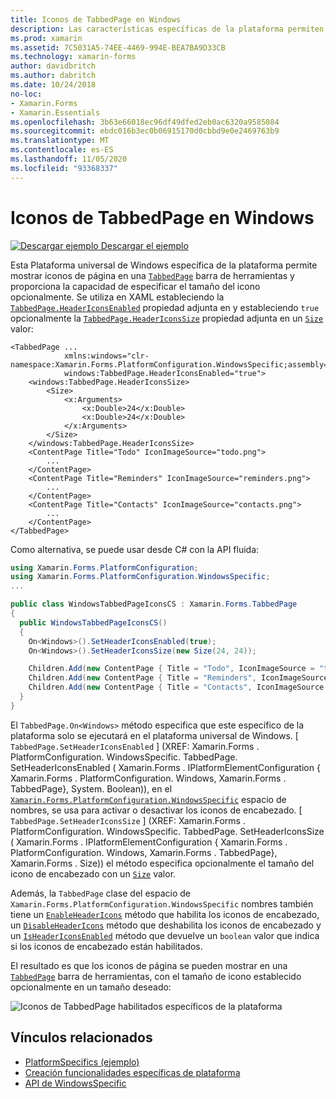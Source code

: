```yaml
---
title: Iconos de TabbedPage en Windows
description: Las características específicas de la plataforma permiten consumir funcionalidad que solo está disponible en una plataforma específica, sin necesidad de implementar representadores o efectos personalizados. En este artículo se explica cómo consumir la plataforma específica de Windows que permite mostrar iconos de página en una barra de herramientas de TabbedPage.
ms.prod: xamarin
ms.assetid: 7C5031A5-74EE-4469-994E-BEA7BA9D33CB
ms.technology: xamarin-forms
author: davidbritch
ms.author: dabritch
ms.date: 10/24/2018
no-loc:
- Xamarin.Forms
- Xamarin.Essentials
ms.openlocfilehash: 3b63e66018ec96df49dfed2eb0ac6320a9585084
ms.sourcegitcommit: ebdc016b3ec0b06915170d0cbbd9e0e2469763b9
ms.translationtype: MT
ms.contentlocale: es-ES
ms.lasthandoff: 11/05/2020
ms.locfileid: "93368337"
---
```

# <a name="tabbedpage-icons-on-windows"></a>Iconos de TabbedPage en Windows

[![Descargar ejemplo](~/media/shared/download.png) Descargar el ejemplo](/samples/xamarin/xamarin-forms-samples/userinterface-platformspecifics)

Esta Plataforma universal de Windows específica de la plataforma permite mostrar iconos de página en una [`TabbedPage`](xref:Xamarin.Forms.TabbedPage) barra de herramientas y proporciona la capacidad de especificar el tamaño del icono opcionalmente. Se utiliza en XAML estableciendo la [`TabbedPage.HeaderIconsEnabled`](xref:Xamarin.Forms.PlatformConfiguration.WindowsSpecific.TabbedPage.HeaderIconsEnabledProperty) propiedad adjunta en y estableciendo `true` opcionalmente la [`TabbedPage.HeaderIconsSize`](xref:Xamarin.Forms.PlatformConfiguration.WindowsSpecific.TabbedPage.HeaderIconsSizeProperty) propiedad adjunta en un [`Size`](xref:Xamarin.Forms.Size) valor:

```xaml
<TabbedPage ...
            xmlns:windows="clr-namespace:Xamarin.Forms.PlatformConfiguration.WindowsSpecific;assembly=Xamarin.Forms.Core"
            windows:TabbedPage.HeaderIconsEnabled="true">
    <windows:TabbedPage.HeaderIconsSize>
        <Size>
            <x:Arguments>
                <x:Double>24</x:Double>
                <x:Double>24</x:Double>
            </x:Arguments>
        </Size>
    </windows:TabbedPage.HeaderIconsSize>
    <ContentPage Title="Todo" IconImageSource="todo.png">
        ...
    </ContentPage>
    <ContentPage Title="Reminders" IconImageSource="reminders.png">
        ...
    </ContentPage>
    <ContentPage Title="Contacts" IconImageSource="contacts.png">
        ...
    </ContentPage>
</TabbedPage>
```

Como alternativa, se puede usar desde C# con la API fluida:

```csharp
using Xamarin.Forms.PlatformConfiguration;
using Xamarin.Forms.PlatformConfiguration.WindowsSpecific;
...

public class WindowsTabbedPageIconsCS : Xamarin.Forms.TabbedPage
{
  public WindowsTabbedPageIconsCS()
  {
    On<Windows>().SetHeaderIconsEnabled(true);
    On<Windows>().SetHeaderIconsSize(new Size(24, 24));

    Children.Add(new ContentPage { Title = "Todo", IconImageSource = "todo.png" });
    Children.Add(new ContentPage { Title = "Reminders", IconImageSource = "reminders.png" });
    Children.Add(new ContentPage { Title = "Contacts", IconImageSource = "contacts.png" });
  }
}
```

El `TabbedPage.On<Windows>` método especifica que este específico de la plataforma solo se ejecutará en el plataforma universal de Windows. [ `TabbedPage.SetHeaderIconsEnabled` ] (XREF: Xamarin.Forms . PlatformConfiguration. WindowsSpecific. TabbedPage. SetHeaderIconsEnabled ( Xamarin.Forms . IPlatformElementConfiguration { Xamarin.Forms . PlatformConfiguration. Windows, Xamarin.Forms . TabbedPage}, System. Boolean)), en el [`Xamarin.Forms.PlatformConfiguration.WindowsSpecific`](xref:Xamarin.Forms.PlatformConfiguration.WindowsSpecific) espacio de nombres, se usa para activar o desactivar los iconos de encabezado. [ `TabbedPage.SetHeaderIconsSize` ] (XREF: Xamarin.Forms . PlatformConfiguration. WindowsSpecific. TabbedPage. SetHeaderIconsSize ( Xamarin.Forms . IPlatformElementConfiguration { Xamarin.Forms . PlatformConfiguration. Windows, Xamarin.Forms . TabbedPage}, Xamarin.Forms . Size)) el método especifica opcionalmente el tamaño del icono de encabezado con un [`Size`](xref:Xamarin.Forms.Size) valor.

Además, la `TabbedPage` clase del espacio de `Xamarin.Forms.PlatformConfiguration.WindowsSpecific` nombres también tiene un [`EnableHeaderIcons`](xref:Xamarin.Forms.PlatformConfiguration.WindowsSpecific.TabbedPage.EnableHeaderIcons*) método que habilita los iconos de encabezado, un [`DisableHeaderIcons`](xref:Xamarin.Forms.PlatformConfiguration.WindowsSpecific.TabbedPage.DisableHeaderIcons*) método que deshabilita los iconos de encabezado y un [`IsHeaderIconsEnabled`](xref:Xamarin.Forms.PlatformConfiguration.WindowsSpecific.TabbedPage.IsHeaderIconsEnabled*) método que devuelve un `boolean` valor que indica si los iconos de encabezado están habilitados.

El resultado es que los iconos de página se pueden mostrar en una [`TabbedPage`](xref:Xamarin.Forms.TabbedPage) barra de herramientas, con el tamaño de icono establecido opcionalmente en un tamaño deseado:

![Iconos de TabbedPage habilitados específicos de la plataforma](tabbedpage-icons-images/tabbedpage-icons.png "Iconos de TabbedPage habilitados específicos de la plataforma")

## <a name="related-links"></a>Vínculos relacionados

- [PlatformSpecifics (ejemplo)](/samples/xamarin/xamarin-forms-samples/userinterface-platformspecifics)
- [Creación funcionalidades específicas de plataforma](~/xamarin-forms/platform/platform-specifics/index.md#creating-platform-specifics)
- [API de WindowsSpecific](xref:Xamarin.Forms.PlatformConfiguration.WindowsSpecific)